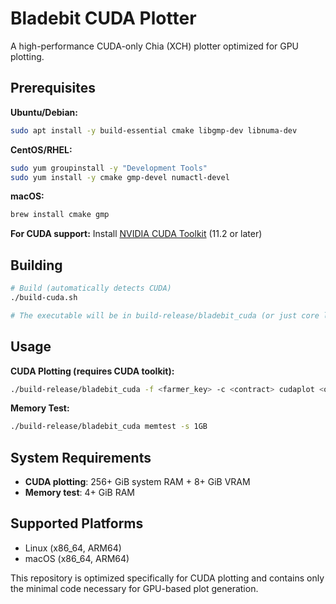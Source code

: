 # Bladebit CUDA Plotter

A high-performance CUDA-only Chia (XCH) plotter optimized for GPU plotting.

## Prerequisites

**Ubuntu/Debian:**
```bash
sudo apt install -y build-essential cmake libgmp-dev libnuma-dev
```

**CentOS/RHEL:**
```bash
sudo yum groupinstall -y "Development Tools"
sudo yum install -y cmake gmp-devel numactl-devel
```

**macOS:**
```bash
brew install cmake gmp
```

**For CUDA support:** Install [NVIDIA CUDA Toolkit](https://developer.nvidia.com/cuda-downloads) (11.2 or later)

## Building

```bash
# Build (automatically detects CUDA)
./build-cuda.sh

# The executable will be in build-release/bladebit_cuda (or just core library if no CUDA)
```

## Usage

**CUDA Plotting (requires CUDA toolkit):**
```bash
./build-release/bladebit_cuda -f <farmer_key> -c <contract> cudaplot <output_dir>
```

**Memory Test:**
```bash
./build-release/bladebit_cuda memtest -s 1GB
```

## System Requirements

- **CUDA plotting**: 256+ GiB system RAM + 8+ GiB VRAM
- **Memory test**: 4+ GiB RAM

## Supported Platforms

- Linux (x86_64, ARM64) 
- macOS (x86_64, ARM64)

This repository is optimized specifically for CUDA plotting and contains only the minimal code necessary for GPU-based plot generation.